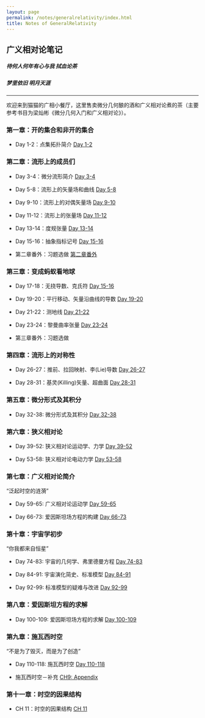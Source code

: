 ```yaml
---
layout: page
permalink: /notes/generalrelativity/index.html
title: Notes of GeneralRelativity
---
```


## 广义相对论笔记


##### 待何人何年有心与我 拭血论茶
##### 梦里依旧 明月天涯

---


<!-- <img src="https://zeroovector.github.io/notes/images/gr_cover.png" class="floatpic" width="700" height="400"> -->



欢迎来到猫猫的广相小餐厅，这里售卖微分几何酿的酒和广义相对论煮的茶（主要参考书目为梁灿彬《微分几何入门和广义相对论》）。

### 第一章：开的集合和非开的集合

- Day 1-2：点集拓扑简介  [Day 1-2](https://zeroovector.github.io/notes/generalrelativity_pdf/gr_day1-2.pdf)


### 第二章：流形上的成员们

- Day 3-4：微分流形简介  [Day 3-4](https://zeroovector.github.io/notes/generalrelativity_pdf/gr_day3-4.pdf)

- Day 5-8：流形上的矢量场和曲线  [Day 5-8](https://zeroovector.github.io/notes/generalrelativity_pdf/gr_day5-8.pdf)

- Day 9-10：流形上的对偶矢量场  [Day 9-10](https://zeroovector.github.io/notes/generalrelativity_pdf/gr_day9-10.pdf)

- Day 11-12：流形上的张量场  [Day 11-12](https://zeroovector.github.io/notes/generalrelativity_pdf/gr_day11-12.pdf)

- Day 13-14：度规张量  [Day 13-14](https://zeroovector.github.io/notes/generalrelativity_pdf/gr_day13-14.pdf)

- Day 15-16：抽象指标记号  [Day 15-16](https://zeroovector.github.io/notes/generalrelativity_pdf/gr_day15-16.pdf)

- 第二章番外：习题选做  [第二章番外](https://zeroovector.github.io/notes/generalrelativity_pdf/gr_ch2_extra.pdf)


### 第三章：变成蚂蚁看地球

- Day 17-18：无挠导数、克氏符  [Day 15-16](https://zeroovector.github.io/notes/generalrelativity_pdf/gr_day17-18.pdf)

- Day 19-20：平行移动、矢量沿曲线的导数  [Day 19-20](https://zeroovector.github.io/notes/generalrelativity_pdf/gr_day19-20.pdf)
  
- Day 21-22：测地线  [Day 21-22](https://zeroovector.github.io/notes/generalrelativity_pdf/gr_day21-22.pdf)

- Day 23-24：黎曼曲率张量  [Day 23-24](https://zeroovector.github.io/notes/generalrelativity_pdf/gr_day23-24.pdf)

- 第三章番外：习题选做


### 第四章：流形上的对称性

- Day 26-27：推前、拉回映射、李(Lie)导数  [Day 26-27](https://zeroovector.github.io/notes/generalrelativity_pdf/gr_day26-27.pdf)

- Day 28-31：基灵(Killing)矢量、超曲面  [Day 28-31](https://zeroovector.github.io/notes/generalrelativity_pdf/gr_day28-31.pdf)


### 第五章：微分形式及其积分

- Day 32-38: 微分形式及其积分  [Day 32-38](https://zeroovector.github.io/notes/generalrelativity_pdf/gr_day32-38.pdf)

### 第六章：狭义相对论

- Day 39-52: 狭义相对论运动学、力学  [Day 39-52](https://zeroovector.github.io/notes/generalrelativity_pdf/gr_day39-52.pdf)

- Day 53-58: 狭义相对论电动力学  [Day 53-58](https://zeroovector.github.io/notes/generalrelativity_pdf/gr_day53-58.pdf)


### 第七章：广义相对论简介


“泛起时空的涟漪”

- Day 59-65: 广义相对论运动学  [Day 59-65](https://zeroovector.github.io/notes/generalrelativity_pdf/gr_day59-65.pdf)

- Day 66-73: 爱因斯坦场方程的构建  [Day 66-73](https://zeroovector.github.io/notes/generalrelativity_pdf/gr_day66-73.pdf)


### 第十章：宇宙学初步

“你我都来自恒星”

- Day 74-83: 宇宙的几何学、弗里德曼方程  [Day 74-83](https://zeroovector.github.io/notes/generalrelativity_pdf/gr_day74-83.pdf)

- Day 84-91: 宇宙演化简史、标准模型  [Day 84-91](https://zeroovector.github.io/notes/generalrelativity_pdf/gr_day84-91.pdf)

- Day 92-99: 标准模型的疑难与改进  [Day 92-99](https://zeroovector.github.io/notes/generalrelativity_pdf/gr_day92-99.pdf)


### 第八章：爱因斯坦方程的求解


- Day 100-109: 爱因斯坦场方程的求解  [Day 100-109](https://zeroovector.github.io/notes/generalrelativity_pdf/gr_day100-109.pdf)


### 第九章：施瓦西时空

“不是为了毁灭，而是为了创造”

- Day 110-118: 施瓦西时空  [Day 110-118](https://zeroovector.github.io/notes/generalrelativity_pdf/gr_day110-118.pdf)

- 施瓦西时空－补充  [CH9: Appendix](https://zeroovector.github.io/notes/generalrelativity_pdf/gr_ch9_2.pdf)


### 第十一章：时空的因果结构

- CH 11：时空的因果结构   [CH 11](https://zeroovector.github.io/notes/generalrelativity_pdf/gr_ch11.pdf)


